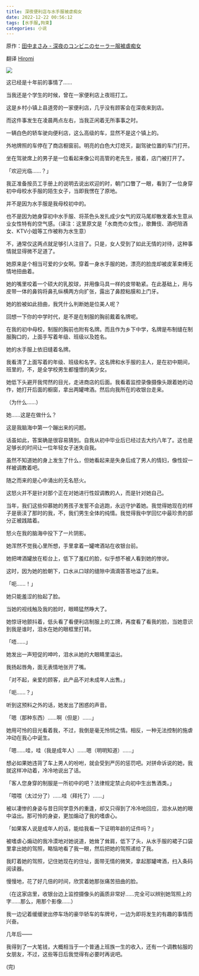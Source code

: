 ```yaml
---
title: 深夜便利店与水手服被虐痴女
date: 2022-12-22 00:56:12
tags: [水手服,拘束]
categories: 小说
---
```


原作：[田中まさみ - 深夜のコンビニのセーラー服被虐痴女](https://www.pixiv.net/novel/show.php?id=5837761)

翻译 [Hiromi](https://hiromi.eu.org/)

![](pic.jpg)

这已经是十年前的事情了……

当我还是个学生的时候，曾在一家便利店上夜班打工。

这是乡村小镇上县道旁的一家便利店，几乎没有顾客会在深夜来到店。

而这件事发生在凌晨两点左右，当我正闲着无所事事之时。

一辆白色的轿车驶向便利店，这么高级的车，显然不是这个镇上的。

外地牌照的车停在了商店橱窗前。明亮的白色大灯熄灭，副驾驶位置的车门打开。

坐在驾驶席上的男子是一位看起来像公司高管的老先生，接着，店门被打开了。

「欢迎光临……？」

我正准备按员工手册上的说明去说出欢迎的时，朝门口瞥了一眼，看到了一位身穿初中母校水手服的陌生女子，当即我愣在了原地。

并不是因为水手服是我母校初中的。

也不是因为她身穿初中水手服、将茶色头发扎成少女气的双马尾却散发着水生意从业女性特有的空气感。（译注：这里原文是「水商売の女性」，歌舞伎、酒吧陪酒女、KTV小姐等工作被称为水生意）

不，通常仅这两点就足够引人注目了。只是，女人受到了如此无情的对待，这种事情就显得微不足道了。

她原来是个相当可爱的少女啊。穿着一身水手服的她，漂亮的脸庞却被皮革束缚无情地扭曲着。

她的嘴里咬着一个硕大的乳胶球，并用像马具一样的皮带勒紧。在此基础上，用与皮带一体的鼻钩将鼻孔纵横两方向扩张，露出了鼻腔粘膜和上门牙。

她的脸被如此扭曲，我凭什么判断她是位美人呢？

回想一下你的中学时代，是不是在制服的胸前戴着名牌呢。

在我的初中母校，制服的胸前也附有名牌。而且作为乡下中学，名牌是布制缝在制服胸口的，上面手写着年级、班级以及姓名。

她的水手服上依旧缝着名牌。

我看清了上面写着的年级、班级和名字。这名牌和水手服的主人，是在初中期间，班里的，不，是全学校男生都憧憬的美少女。

她低下头避开我愕然的目光，走进商店的后面。我看着监控录像摄像头跟着她的动作，她打开后面的橱窗，拿出两罐啤酒。然后向我所在的收银台走来。

（为什么……）

她……这是在做什么？

这是我脑海中第一个蹦出来的问题。

话虽如此，答案确是很容易猜到。自我从初中毕业后已经过去大约八年了。这也是足够长的时间让一位年轻女子迷失自我。

虽然不知道她的身上发生了什么，但她看起来是失身后成了男人的情妇，像性奴一样被调教着吧。

随之而来的是心中涌出的无名怒火。

这怒火并不是针对那个正在对她进行性奴调教的人，而是针对她自己。

当年，我们这些仰慕她的男孩子发誓不会逃跑，永远守护着她。我觉得她现在的样子是亵渎了那时的我，不，我们男生全体的纯情。我觉得我中学回忆中最珍贵的部分正被践踏着。

怒火在我的脑海中投下了一片阴影。

她浑然不觉我心里所想，手里拿着一罐啤酒站在收银台前。

她把啤酒罐放在柜台上，低下了羞红的脸，似乎想不被人看到她的惨状。

这时，因为她的脸朝下，口水从口球的缝隙中滴滴答答地溢了出来。

「呃……！」

她只能羞涩的抬起了脸。

当她的视线触及我的脸时，眼睛猛然睁大了。

她惊讶地颤抖着，低头看了看便利店制服上的工牌，再度看了看我的脸，当她意识到我是谁时，泪水在她的眼框里打转。

「唔……」

她发出一声短促的呻吟，泪水从她的大眼睛里溢出。

我扬起唇角，面无表情地张开了嘴。

「对不起，亲爱的顾客，此产品不对未成年人出售。」

「呃……？」

听到这预料之外的话，她发出了困惑的声音。

「嗯（那种东西）……啊（但是）……」

她用可怜的目光看着我，不过，我倒是毫无怜悯之情。相反，一种无法控制的施虐冲动在我心中诞生。

「嗯……哇，哇（我是成年人）……嗯（明明知道）……」

想必如果她违背了车上男人的吩咐，就会受到严厉的惩罚吧。对拼命诉说的她，我就这样冲动着，冷冷地说出了话。

「客人您身穿的制服是一所初中的吧？法律规定禁止向初中生出售酒类。」

「喂喂（太过分了）……哇（拜托了）……」

被以凄惨的身姿与昔日同学意外的重逢，却又只得到了冷冷地回应，泪水从她的眼中溢出。那可怜的身姿，更加煽动了我的嗜虐心。

「如果客人说是成年人的话，能给我看一下证明年龄的证件吗？」

被嗜虐心煽动的我冷漠地对她说道，她耸了耸肩，低下了头，从水手服的裙子口袋里拿出她的驾照，略恼地看了我一眼，然后把她的驾照递给了我。

我盯着她的驾照，记住她现在的住址，面带无情的微笑，拿起那罐啤酒，扫入条码阅读器。

慢慢地，花了好几倍的时间，欣赏着她那张痛苦扭曲的脸。

（在这家店里，收银台边上监控摄像头的画质非常好……完全可以辨别她驾照上的字……那么，用那个影像……）

我一边记着缓缓驶出停车场的豪华轿车的车牌号，一边为即将发生的有趣的事情而兴奋。

几年后——

我得到了一大笔钱，大概相当于一个普通上班族一生的收入，还有一个调教帖服的女朋友，不过，这些等日后我觉得有必要时再说吧。

(完)